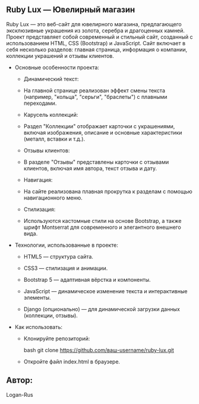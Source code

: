 ## Ruby Lux — Ювелирный магазин

Ruby Lux — это веб-сайт для ювелирного магазина, предлагающего эксклюзивные украшения из золота, серебра и драгоценных камней. 
Проект представляет собой современный и стильный сайт, созданный с использованием HTML, CSS (Bootstrap) и JavaScript. 
Сайт включает в себя несколько разделов: главная страница, информация о компании, коллекции украшений и отзывы клиентов.

- Основные особенности проекта:

  - Динамический текст:
  - На главной странице реализован эффект смены текста (например, "кольца", "серьги", "браслеты") с плавными переходами.

  - Карусель коллекций:
  - Раздел "Коллекции" отображает карточки с украшениями, включая изображения, описание и основные характеристики (металл, вставки и т.д.).

  - Отзывы клиентов:
  - В разделе "Отзывы" представлены карточки с отзывами клиентов, включая имя автора, текст отзыва и дату.

  - Навигация:
  - На сайте реализована плавная прокрутка к разделам с помощью навигационного меню.

  - Стилизация:
  - Используются кастомные стили на основе Bootstrap, а также шрифт Montserrat для современного и элегантного внешнего вида.

- Технологии, использованные в проекте:

  - HTML5 — структура сайта.

  - CSS3 — стилизация и анимации.

  - Bootstrap 5 — адаптивная вёрстка и компоненты.

  - JavaScript — динамическое изменение текста и интерактивные элементы.

  - Django (опционально) — для динамической загрузки данных (коллекции, отзывы).

- Как использовать:

  - Клонируйте репозиторий:

    bash
    git clone https://github.com/ваш-username/ruby-lux.git
  - Откройте файл index.html в браузере.

## Автор:
Logan-Rus
